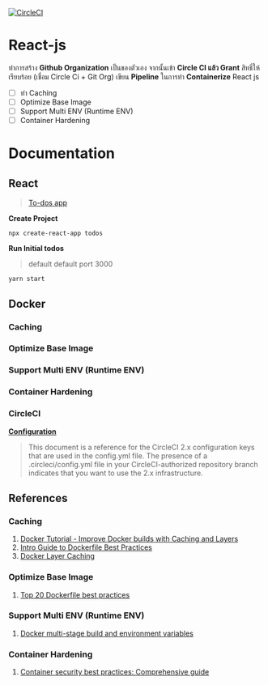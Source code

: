 [![CircleCI](https://circleci.com/gh/react-js-nitikorn/react-js/tree/main.svg?style=svg)](https://circleci.com/gh/react-js-nitikorn/react-js/tree/main)
# React-js
ทำการสร้าง **Github Organization** เป็นของตัวเอง จากนั้นเข้า **Circle CI แล้ว Grant** สิทธิ์ให้เรียบร้อย (เชื่อม Circle Ci + Git Org) เขียน **Pipeline** ในการทำ **Containerize** 
React js

 - [ ]  ทำ Caching
 - [ ]  Optimize Base Image
 - [ ]  Support Multi ENV (Runtime ENV)
 - [ ]  Container Hardening
 # Documentation
 ## React
 > [To-dos app](https://ibaslogic.com/react-tutorial-for-beginners/)

 **Create Project**
 ```
 npx create-react-app todos
 ```
 **Run Initial todos**
 > default default port 3000
 ```
 yarn start
 ```
 ## Docker
 ### Caching
  
 ### Optimize Base Image
  
 ### Support Multi ENV (Runtime ENV)
 
 ### Container Hardening

 ### CircleCI
[**Configuration**](https://circleci.com/docs/2.0/configuration-reference/)
 > This document is a reference for the CircleCI 2.x configuration keys that are used in the config.yml file. The presence of a .circleci/config.yml file in your CircleCI-authorized repository branch indicates that you want to use the 2.x infrastructure.
 

## References
### Caching
  1. [Docker Tutorial - Improve Docker builds with Caching and Layers](https://www.youtube.com/watch?v=dSpOBSRJFwg)
  2. [Intro Guide to Dockerfile Best Practices](https://www.docker.com/blog/intro-guide-to-dockerfile-best-practices/)
  3. [Docker Layer Caching](https://docs.semaphoreci.com/ci-cd-environment/docker-layer-caching/)
 ### Optimize Base Image
  1. [Top 20 Dockerfile best practices](https://sysdig.com/blog/dockerfile-best-practices/)
 ### Support Multi ENV (Runtime ENV)
  1. [Docker multi-stage build and environment variables](https://dev.to/migsarnavarro/docker-multi-stage-build-and-environment-variables-4lp2)
 ### Container Hardening
 1. [Container security best practices: Comprehensive guide](https://sysdig.com/blog/container-security-best-practices/)